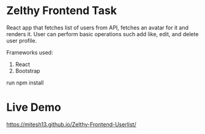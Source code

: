 # Zelthy Frontend Task
React app that fetches list of users from API, fetches an avatar for it and renders it. User can perform basic operations such add like, edit, and delete user profile.

Frameworks used:
1. React
2. Bootstrap

run npm install

# Live Demo
https://mitesh13.github.io/Zelthy-Frontend-Userlist/